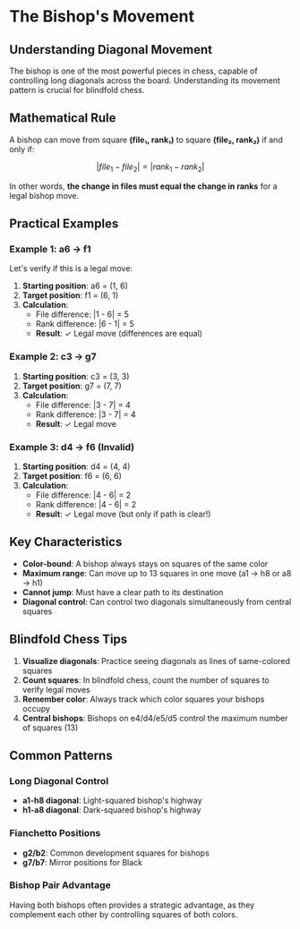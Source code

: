 # The Bishop's Movement

## Understanding Diagonal Movement

The bishop is one of the most powerful pieces in chess, capable of controlling long diagonals across the board. Understanding its movement pattern is crucial for blindfold chess.

## Mathematical Rule

A bishop can move from square **(file₁, rank₁)** to square **(file₂, rank₂)** if and only if:

$$|file_1 - file_2| = |rank_1 - rank_2|$$

In other words, **the change in files must equal the change in ranks** for a legal bishop move.

## Practical Examples

### Example 1: a6 → f1

Let's verify if this is a legal move:

1. **Starting position**: a6 = (1, 6)
2. **Target position**: f1 = (6, 1)
3. **Calculation**:
   - File difference: |1 - 6| = 5
   - Rank difference: |6 - 1| = 5
   - **Result**: ✓ Legal move (differences are equal)

### Example 2: c3 → g7

1. **Starting position**: c3 = (3, 3)
2. **Target position**: g7 = (7, 7)
3. **Calculation**:
   - File difference: |3 - 7| = 4
   - Rank difference: |3 - 7| = 4
   - **Result**: ✓ Legal move

### Example 3: d4 → f6 (Invalid)

1. **Starting position**: d4 = (4, 4)
2. **Target position**: f6 = (6, 6)
3. **Calculation**:
   - File difference: |4 - 6| = 2
   - Rank difference: |4 - 6| = 2
   - **Result**: ✓ Legal move (but only if path is clear!)

## Key Characteristics

- **Color-bound**: A bishop always stays on squares of the same color
- **Maximum range**: Can move up to 13 squares in one move (a1 → h8 or a8 → h1)
- **Cannot jump**: Must have a clear path to its destination
- **Diagonal control**: Can control two diagonals simultaneously from central squares

## Blindfold Chess Tips

1. **Visualize diagonals**: Practice seeing diagonals as lines of same-colored squares
2. **Count squares**: In blindfold chess, count the number of squares to verify legal moves
3. **Remember color**: Always track which color squares your bishops occupy
4. **Central bishops**: Bishops on e4/d4/e5/d5 control the maximum number of squares (13)

## Common Patterns

### Long Diagonal Control
- **a1-h8 diagonal**: Light-squared bishop's highway
- **h1-a8 diagonal**: Dark-squared bishop's highway

### Fianchetto Positions
- **g2/b2**: Common development squares for bishops
- **g7/b7**: Mirror positions for Black

### Bishop Pair Advantage
Having both bishops often provides a strategic advantage, as they complement each other by controlling squares of both colors.